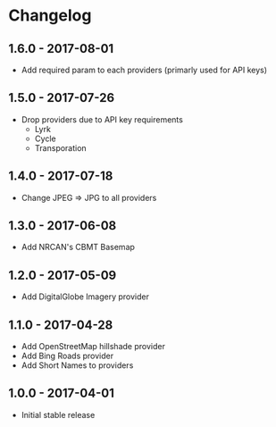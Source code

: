 
# Changelog

## 1.6.0 - 2017-08-01

- Add required param to each providers (primarly used for API keys)

## 1.5.0 - 2017-07-26

- Drop providers due to API key requirements
  - Lyrk
  - Cycle
  - Transporation

## 1.4.0 - 2017-07-18

- Change JPEG => JPG to all providers

## 1.3.0 - 2017-06-08

- Add NRCAN's CBMT Basemap

## 1.2.0 - 2017-05-09

- Add DigitalGlobe Imagery provider

## 1.1.0 - 2017-04-28

- Add OpenStreetMap hillshade provider
- Add Bing Roads provider
- Add Short Names to providers

## 1.0.0 - 2017-04-01

- Initial stable release
